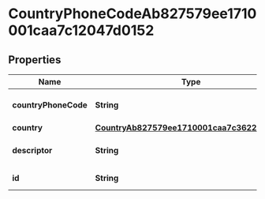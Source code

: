 

# CountryPhoneCodeAb827579ee1710001caa7c12047d0152


## Properties

| Name | Type | Description | Notes |
|------------ | ------------- | ------------- | -------------|
|**countryPhoneCode** | **String** | The phone code for a country. |  [optional] |
|**country** | [**CountryAb827579ee1710001caa7c36228c0153**](CountryAb827579ee1710001caa7c36228c0153.md) |  |  [optional] |
|**descriptor** | **String** | A preview of the instance |  [optional] |
|**id** | **String** | Id of the instance |  [optional] |



